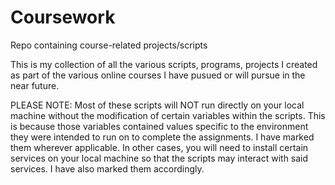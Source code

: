 # Coursework
Repo containing course-related projects/scripts

This is my collection of all the various scripts, programs, projects
I created as part of the various online courses I have pusued or will
pursue in the near future.

PLEASE NOTE: Most of these scripts will NOT run directly on your local
machine without the modification of certain variables within the
scripts. This is because those variables contained values specific to
the environment they were intended to run on to complete the assignments.
I have marked them wherever applicable. In other cases, you will need
to install certain services on your local machine so that the scripts
may interact with said services. I have also marked them accordingly.
